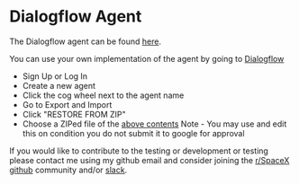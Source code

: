 # Dialogflow Agent
The Dialogflow agent can be found [here](https://github.com/HarvsG/r-SpaceX-AI-Bot/tree/master/API%20Agent/r-SpaceX-AI).

You can use your own implementation of the agent by going to [Dialogflow](https://dialogflow.com)
  - Sign Up or Log In
  - Create a new agent
  - Click the cog wheel next to the agent name
  - Go to Export and Import
  - Click "RESTORE FROM ZIP"
  - Choose a ZIPed file of the [above contents](https://github.com/HarvsG/r-SpaceX-AI-Bot/tree/master/API%20Agent/r-SpaceX-AI)
Note - You may use and edit this on condition you do not submit it to google for approval

If you would like to contribute to the testing or development or testing please contact me using my github email and consider joining the [r/SpaceX github](https://github.com/r-spacex) community and/or [slack](rspacexgithub.slack.com).
